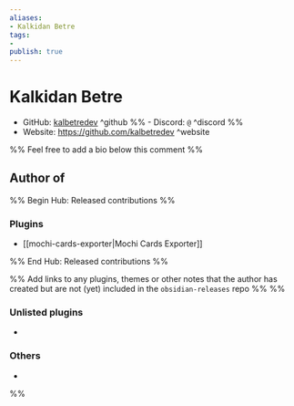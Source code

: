 ```yaml
---
aliases:
- Kalkidan Betre
tags: 
- 
publish: true
---
```


# Kalkidan Betre

- GitHub: [kalbetredev](https://github.com/kalbetredev/) ^github
%% - Discord: `@` ^discord %%
- Website: <https://github.com/kalbetredev> ^website
<!-- - [[Publish sites|Publish site]]: ^publish -->

%% Feel free to add a bio below this comment %%


## Author of

%% Begin Hub: Released contributions %%
### Plugins
- [[mochi-cards-exporter|Mochi Cards Exporter]]

%% End Hub: Released contributions %%

%% Add links to any plugins, themes or other notes that the author has created but are not (yet) included in the `obsidian-releases` repo %%
%%
### Unlisted plugins

- 

### Others

- 
%%

<!--
## Sponsor this author

- [[GitHub sponsors]]: [Sponsor @kalbetredev on GitHub Sponsors](https://github.com/sponsors/kalbetredev) ^github-sponsor
- [[Buy me a coffee]]: ^buy-me-a-coffee
- [[PayPal]]: ^paypal
- [[Patreon]]: ^patreon

-->

<!--
## Follow this author

- [[YouTube Channels|On YouTube]]: ^youtube
- Twitter: ^twitter
- ...
-->